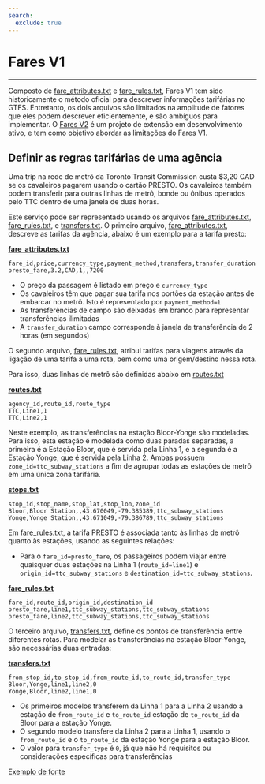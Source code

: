 ```yaml
---
search:
  exclude: true
---
```


# Fares V1

<hr/>

Composto de [fare_attributes.txt](../../reference/#fare_attributestxt) e [fare_rules.txt](../../reference/#fare_rulestxt), Fares V1 tem sido historicamente o método oficial para descrever informações tarifárias no GTFS. Entretanto, os dois arquivos são limitados na amplitude de fatores que eles podem descrever eficientemente, e são ambíguos para implementar. O [Fares V2](../../examples/fares-v2/) é um projeto de extensão em desenvolvimento ativo, e tem como objetivo abordar as limitações do Fares V1.

## Definir as regras tarifárias de uma agência

Uma trip na rede de metrô da Toronto Transit Commission custa \$3,20 CAD se os cavaleiros pagarem usando o cartão PRESTO. Os cavaleiros também podem transferir para outras linhas de metrô, bonde ou ônibus operados pelo TTC dentro de uma janela de duas horas.

Este serviço pode ser representado usando os arquivos [fare_attributes.txt](../../reference/#fare_attributestxt), [fare_rules.txt](../../reference/#fare_rulestxt), e [transfers.txt](../../reference/#transferstxt). O primeiro arquivo, [fare_attributes.txt](../../reference/#fare_attributestxt), descreve as tarifas da agência, abaixo é um exemplo para a tarifa presto:

[**fare_attributes.txt**](../../reference/#fare_attributestxt)

    fare_id,price,currency_type,payment_method,transfers,transfer_duration
    presto_fare,3.2,CAD,1,,7200

- O preço da passagem é listado em preço e `currency_type`
- Os cavaleiros têm que pagar sua tarifa nos portões da estação antes de embarcar no metrô. Isto é representado por `payment_method=1`
- As transferências de campo são deixadas em branco para representar transferências ilimitadas
- A `transfer_duration` campo corresponde à janela de transferência de 2 horas (em segundos)

O segundo arquivo, [fare_rules.txt](../../reference/#fare_rulestxt), atribui tarifas para viagens através da ligação de uma tarifa a uma rota, bem como uma origem/destino nessa rota.

Para isso, duas linhas de metrô são definidas abaixo em [routes.txt](../../reference/#routestxt)

[**routes.txt**](../../reference/#routestxt)

    agency_id,route_id,route_type
    TTC,Line1,1
    TTC,Line2,1

Neste exemplo, as transferências na estação Bloor-Yonge são modeladas. Para isso, esta estação é modelada como duas paradas separadas, a primeira é a Estação Bloor, que é servida pela Linha 1, e a segunda é a Estação Yonge, que é servida pela Linha 2. Ambas possuem `zone_id=ttc_subway_stations` a fim de agrupar todas as estações de metrô em uma única zona tarifária.

[**stops.txt**](../../reference/#stopstxt)

    stop_id,stop_name,stop_lat,stop_lon,zone_id
    Bloor,Bloor Station,,43.670049,-79.385389,ttc_subway_stations
    Yonge,Yonge Station,,43.671049,-79.386789,ttc_subway_stations

Em [fare_rules.txt](../../reference/#fare_rulestxt), a tarifa PRESTO é associada tanto às linhas de metrô quanto às estações, usando as seguintes relações:

- Para o `fare_id=presto_fare`, os passageiros podem viajar entre quaisquer duas estações na Linha 1 (`route_id=line1`) e `origin_id=ttc_subway_stations` e `destination_id=ttc_subway_stations`.

[**fare_rules.txt**](../../reference/#fare_rulestxt)

    fare_id,route_id,origin_id,destination_id
    presto_fare,line1,ttc_subway_stations,ttc_subway_stations
    presto_fare,line2,ttc_subway_stations,ttc_subway_stations

O terceiro arquivo, [transfers.txt](../../reference/#transferstxt), define os pontos de transferência entre diferentes rotas. Para modelar as transferências na estação Bloor-Yonge, são necessárias duas entradas:

[**transfers.txt**](../../reference/#transferstxt)

    from_stop_id,to_stop_id,from_route_id,to_route_id,transfer_type
    Bloor,Yonge,line1,line2,0
    Yonge,Bloor,line2,line1,0

- Os primeiros modelos transferem da Linha 1 para a Linha 2 usando a estação de `from_route_id` e `to_route_id` estação de `to_route_id` da Bloor para a estação Yonge.
- O segundo modelo transfere da Linha 2 para a Linha 1, usando o `from_route_id` e o `to_route_id` da estação Yonge para a estação Bloor.
- O valor para `transfer_type` é `0`, já que não há requisitos ou considerações específicas para transferências

[Exemplo de fonte](https://www.ttc.ca/Fares-and-passes)
